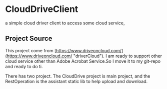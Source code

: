 # CloudDriveClient
a simple cloud driver client to access some cloud service,

## Project Source ##

This project come from [https://www.driveoncloud.com/](https://www.driveoncloud.com/ "driverCloud"). I am ready to support other cloud service other than Adobe Acrobat Service.So I move it to my git-repo and ready to do ti.

There has two project. The CloudDrive project is main project, and the RestOperation is the assistant static lib to help upload and download.